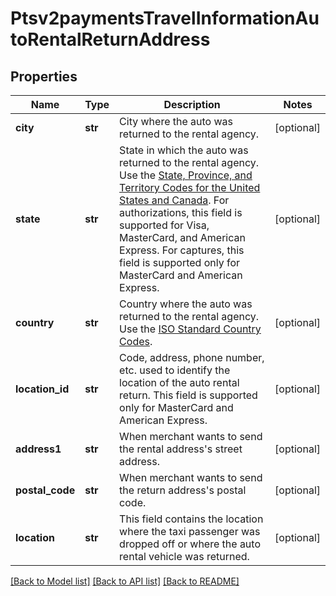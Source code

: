 # Ptsv2paymentsTravelInformationAutoRentalReturnAddress

## Properties
Name | Type | Description | Notes
------------ | ------------- | ------------- | -------------
**city** | **str** | City where the auto was returned to the rental agency.  | [optional] 
**state** | **str** | State in which the auto was returned to the rental agency. Use the [State, Province, and Territory Codes for the United States and Canada](https://developer.cybersource.com/library/documentation/sbc/quickref/states_and_provinces.pdf).  For authorizations, this field is supported for Visa, MasterCard, and American Express.  For captures, this field is supported only for MasterCard and American Express.  | [optional] 
**country** | **str** | Country where the auto was returned to the rental agency. Use the [ISO Standard Country Codes](https://developer.cybersource.com/library/documentation/sbc/quickref/countries_alpha_list.pdf).  | [optional] 
**location_id** | **str** | Code, address, phone number, etc. used to identify the location of the auto rental return. This field is supported only for MasterCard and American Express.  | [optional] 
**address1** | **str** | When merchant wants to send the rental address&#39;s street address.  | [optional] 
**postal_code** | **str** | When merchant wants to send the return address&#39;s postal code.  | [optional] 
**location** | **str** | This field contains the location where the taxi passenger was dropped off or where the auto rental vehicle was returned.  | [optional] 

[[Back to Model list]](../README.md#documentation-for-models) [[Back to API list]](../README.md#documentation-for-api-endpoints) [[Back to README]](../README.md)


